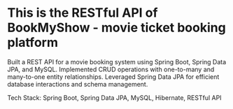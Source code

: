 # This is the RESTful API of BookMyShow - movie ticket booking platform
Built a REST API for a movie booking system using Spring Boot, Spring Data JPA, and MySQL. Implemented CRUD operations with one-to-many and many-to-one entity relationships. Leveraged Spring Data JPA for efficient database interactions and schema management.

Tech Stack: Spring Boot, Spring Data JPA, MySQL, Hibernate, RESTful API
